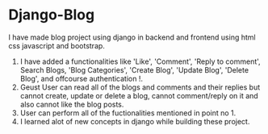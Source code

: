 # Django-Blog

I have made blog project using django in backend and frontend using html css javascript and bootstrap.

1. I have added a functionalities like 'Like', 'Comment', 'Reply to comment', Search Blogs,  'Blog Categories', 'Create Blog', 'Update Blog', 'Delete Blog', and offcourse authentication !.
2. Geust User can read all of the blogs and comments and their replies but cannot create, update or delete a blog, cannot comment/reply on it and also cannot like the blog posts.
3. User can perform all of the fuctionalities mentioned in point no 1.
4. I learned alot of new concepts in django while building these project.
